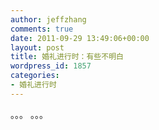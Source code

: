 ```yaml
---
author: jeffzhang
comments: true
date: 2011-09-29 13:49:06+00:00
layout: post
title: 婚礼进行时：有些不明白
wordpress_id: 1857
categories:
- 婚礼进行时
---
```


。。。 。。。
